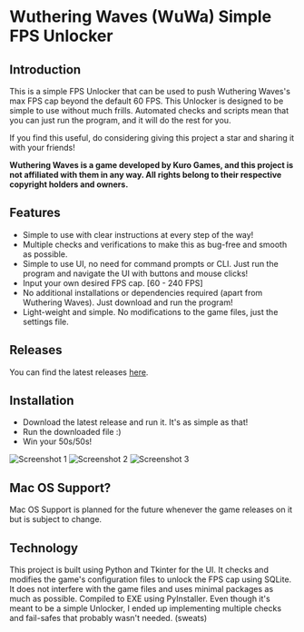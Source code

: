 # Wuthering Waves (WuWa) Simple FPS Unlocker

## Introduction

This is a simple FPS Unlocker that can be used to push Wuthering Waves's max FPS cap beyond the default 60 FPS.
This Unlocker is designed to be simple to use without much frills. Automated checks and scripts mean that you can just
run the program, and it will do the rest for you.

If you find this useful, do considering giving this project a star and sharing it with your friends!

**Wuthering Waves is a game developed by Kuro Games, and this project is not affiliated with them in any way. All rights belong to their respective copyright holders and owners.**

## Features

- Simple to use with clear instructions at every step of the way!
- Multiple checks and verifications to make this as bug-free and smooth as possible.
- Simple to use UI, no need for command prompts or CLI. Just run the program and navigate the UI with buttons and mouse
  clicks!
- Input your own desired FPS cap. [60 - 240 FPS]
- No additional installations or dependencies required (apart from Wuthering Waves). Just download and run the program!
- Light-weight and simple. No modifications to the game files, just the settings file.

## Releases

You can find the latest releases [here](https://github.com/WakuWakuPadoru/WuWa_Simple_FPSUnlocker/releases).

## Installation

- Download the latest release and run it. It's as simple as that!
- Run the downloaded file :)
- Win your 50s/50s!

![Screenshot 1](https://i.imgur.com/1VomUv7.png)
![Screenshot 2](https://i.imgur.com/mEzvNxk.png)
![Screenshot 3](https://i.imgur.com/MCpOfnJ.png)

## Mac OS Support?
Mac OS Support is planned for the future whenever the game releases on it but is subject to change.

## Technology

This project is built using Python and Tkinter for the UI. It checks and modifies the game's configuration files to
unlock the FPS cap using SQLite. It does not interfere with the game files and uses minimal packages as much as
possible. Compiled to EXE using PyInstaller.
Even though it's meant to be a simple Unlocker, I ended up implementing multiple checks and fail-safes that probably
wasn't needed. (sweats)